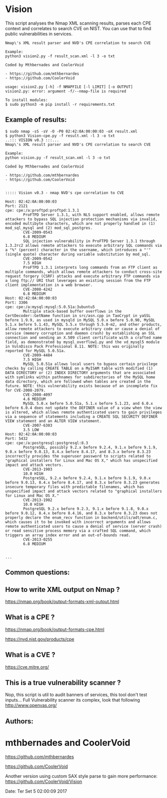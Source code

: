 # Vision

This script analyses the Nmap XML scanning results, parses each CPE context and correlates to search CVE on NIST. You can use that to find public vulnerabilities in services.

```..::: VISION v0.3 :::...
Nmap\'s XML result parser and NVD's CPE correlation to search CVE

Example:
python3 vision2.py -f result_scan.xml -l 3 -o txt

Coded by Mthbernades and CoolerVoid

- https://github.com/mthbernardes
- https://github.com/CoolerVoid

usage: vision2.py [-h] -f NMAPFILE [-l LIMIT] [-o OUTPUT]
vision2.py: error: argument -f/--nmap-file is required

To install modules:
$ sudo python3 -m pip install -r requirements.txt

```

## Example of results:
```
$ sudo nmap -sS -sV -O -P0 02:42:0A:00:00:03 -oX result.xml
$ python3 Vision-cpe.py -f result.xml -l 3 -o txt
..::: VISION v0.3 :::...
Nmap\'s XML result parser and NVD's CPE correlation to search CVE

Example:
python vision.py -f result_scan.xml -l 3 -o txt

Coded by Mthbernades and CoolerVoid

- https://github.com/mthbernardes
- https://github.com/CoolerVoid


::::: Vision v0.3 - nmap NVD's cpe correlation to CVE 

Host: 02:42:0A:00:00:03
Port: 2121
cpe: cpe:/a:proftpd:proftpd:1.3.1
		ProFTPD Server 1.3.1, with NLS support enabled, allows remote attackers to bypass SQL injection protection mechanisms via invalid, encoded multibyte characters, which are not properly handled in (1) mod_sql_mysql and (2) mod_sql_postgres.
		CVE-2009-0543
		6.8 MEDIUM
		SQL injection vulnerability in ProFTPD Server 1.3.1 through 1.3.2rc2 allows remote attackers to execute arbitrary SQL commands via a "%" (percent) character in the username, which introduces a "'" (single quote) character during variable substitution by mod_sql.
		CVE-2009-0542
		7.5 HIGH
		ProFTPD 1.3.1 interprets long commands from an FTP client as multiple commands, which allows remote attackers to conduct cross-site request forgery (CSRF) attacks and execute arbitrary FTP commands via a long ftp:// URI that leverages an existing session from the FTP client implementation in a web browser.
		CVE-2008-4242
		6.8 MEDIUM
Host: 02:42:0A:00:00:03
Port: 3306
cpe: cpe:/a:mysql:mysql:5.0.51a:3ubuntu5
		Multiple stack-based buffer overflows in the CertDecoder::GetName function in src/asn.cpp in TaoCrypt in yaSSL before 1.9.9, as used in mysqld in MySQL 5.0.x before 5.0.90, MySQL 5.1.x before 5.1.43, MySQL 5.5.x through 5.5.0-m2, and other products, allow remote attackers to execute arbitrary code or cause a denial of service (memory corruption and daemon crash) by establishing an SSL connection and sending an X.509 client certificate with a crafted name field, as demonstrated by mysql_overflow1.py and the vd_mysql5 module in VulnDisco Pack Professional 8.11. NOTE: this was originally reported for MySQL 5.0.51a.
		CVE-2009-4484
		7.5 HIGH
		MySQL 5.0.51a allows local users to bypass certain privilege checks by calling CREATE TABLE on a MyISAM table with modified (1) DATA DIRECTORY or (2) INDEX DIRECTORY arguments that are associated with symlinks within pathnames for subdirectories of the MySQL home data directory, which are followed when tables are created in the future. NOTE: this vulnerability exists because of an incomplete fix for CVE-2008-2079.
		CVE-2008-4097
		4.6 MEDIUM
		MySQL 5.0.x before 5.0.51a, 5.1.x before 5.1.23, and 6.0.x before 6.0.4 does not update the DEFINER value of a view when the view is altered, which allows remote authenticated users to gain privileges via a sequence of statements including a CREATE SQL SECURITY DEFINER VIEW statement and an ALTER VIEW statement.
		CVE-2007-6303
		3.5 LOW
Host: 02:42:0A:00:00:03
Port: 5432
cpe: cpe:/a:postgresql:postgresql:8.3
		PostgreSQL, possibly 9.2.x before 9.2.4, 9.1.x before 9.1.9, 9.0.x before 9.0.13, 8.4.x before 8.4.17, and 8.3.x before 8.3.23 incorrectly provides the superuser password to scripts related to "graphical installers for Linux and Mac OS X," which has unspecified impact and attack vectors.
		CVE-2013-1903
		10.0 HIGH
		PostgreSQL, 9.2.x before 9.2.4, 9.1.x before 9.1.9, 9.0.x before 9.0.13, 8.4.x before 8.4.17, and 8.3.x before 8.3.23 generates insecure temporary files with predictable filenames, which has unspecified impact and attack vectors related to "graphical installers for Linux and Mac OS X."
		CVE-2013-1902
		10.0 HIGH
		PostgreSQL 9.2.x before 9.2.3, 9.1.x before 9.1.8, 9.0.x before 9.0.12, 8.4.x before 8.4.16, and 8.3.x before 8.3.23 does not properly declare the enum_recv function in backend/utils/adt/enum.c, which causes it to be invoked with incorrect arguments and allows remote authenticated users to cause a denial of service (server crash) or read sensitive process memory via a crafted SQL command, which triggers an array index error and an out-of-bounds read.
		CVE-2013-0255
		6.8 MEDIUM


...

```

## Common questions:

## How to write XML output on Nmap ?
https://nmap.org/book/output-formats-xml-output.html

## What is a CPE  ?

https://nmap.org/book/output-formats-cpe.html

https://nvd.nist.gov/products/cpe

## What is a CVE ?

https://cve.mitre.org/


## This is a true vulnerability scanner ?

Nop, this script is util to audit banners of services, this tool don't test inputs... Full Vulnerability scanner its complex, look that following http://www.openvas.org/




## Authors: 

# mthbernades and CoolerVoid 

https://github.com/mthbernardes

https://github.com/CoolerVoid

Another version using custom SAX style parse to gain more performance:
https://github.com/CoolerVoid/Vision

Date: Ter Set  5 02:00:09 2017


